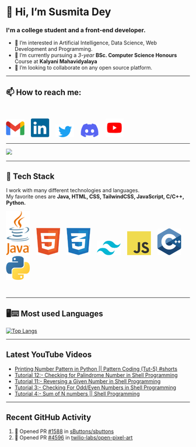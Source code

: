 <!---
Susmita-Dey/Susmita-Dey is a ✨ special ✨ repository because its `README.md` (this file) appears on your GitHub profile.
You can click the Preview link to take a look at your changes.
--->

<h1>👋 Hi, I’m Susmita Dey</h1>
<h3>I'm a college student and a front-end developer.</h3>

- 👀 I’m interested in Artificial Intelligence, Data Science, Web Development and Programming.
- 🌱 I’m currently pursuing a *3-year* **BSc. Computer Science Honours** Course at **Kalyani Mahavidyalaya**
- 💞️ I’m looking to collaborate on any open source platform.

---
<h2>📫 How to reach me:</h2> <br><br>
<a href="mailto:susmitadey475@gmail.com" target="_blank"><img src="images/official-gmail-icon.svg" alt="Gmail Logo" width="50"></a>&emsp;
<a href="https://www.linkedin.com/in/susmita-dey-15a15a210/" target="_blank"><img src="images/linkedin-icon-2.svg" alt="LinkedIn Logo" width="50"></a>&emsp;
<a href="https://twitter.com/its_SusmitaDey" target="_blank"><img src="images/twitter-6.svg" alt="Twitter Logo" width="50"></a>&emsp;
<a href="https://discord.gg/g7FmxB9uZp" target="_blank"><img src="images/discord-6.svg" alt="Discord Logo" width="50"></a>&emsp;
<a href="https://www.youtube.com/channel/UCsuzc8lqAbgUYo4yzpjtfSw" target="_blank"><img src="images/youtube-3.svg" alt="YouTube Logo" width="50"></a>
<hr>

<img 
   src="https://github-readme-stats.vercel.app/api?username=Susmita-Dey&show_icons=true&theme=tokyonight" 
/>
<hr>
<h2> 🥞 Tech Stack</h2>
 
I work with many different technologies and languages. <br>
My favorite ones are **Java, HTML, CSS, TailwindCSS, JavaScript, C/C++, Python.**
 
<img src="images/java-4.svg" title="Java" alt="Java Logo" width="65"/>&emsp;
<img src="images/html-1.svg" title="HTML5" alt="HTML5 Logo" width="65"/>&emsp;
<img src="images/css-3.svg" title="CSS3" alt="CSS3 Logo" width="65"/>&emsp;
<img src="images/tailwind-css-2.svg" title="Tailwind Logo" alt="Tailwind Logo" width="65"/>&emsp;
<img src="images/logo-javascript.svg" title="JavaScript Logo" alt="JavaScript Logo" width="65"/>&emsp;
<img src="images/cpp.svg" title="Cpp Logo" alt="Cpp Logo" width="65"/>&emsp;
<img src="images/python-5.svg" title="Python Logo" alt="Python Logo" width="65"/>&emsp;

 <br>
 <hr>
<h2> 🖥⌨ Most used Languages </h2>
 
[![Top Langs](https://github-readme-stats.vercel.app/api/top-langs/?username=Susmita-Dey&layout=compact&theme=tokyonight)](https://github.com/anuraghazra/github-readme-stats)

---
## Latest YouTube Videos

<!-- YOUTUBE-VIDEOS-LIST:START -->
- [Printing Number Pattern in Python || Pattern Coding &lpar;Tut-5&rpar; #shorts](https://www.youtube.com/watch?v=_Ajuj5Dl0gQ)
- [Tutorial 12:- Checking for Palindrome Number in Shell Programming](https://www.youtube.com/watch?v=Sj9NPR8WjHw)
- [Tutorial 11:- Reversing a Given Number in Shell Programming](https://www.youtube.com/watch?v=RviMOMA8tCI)
- [Tutorial 3:- Checking For Odd/Even Numbers in Shell Programming](https://www.youtube.com/watch?v=LYTcVY0xSUY)
- [Tutorial 4:- Sum of N numbers || Shell Programming](https://www.youtube.com/watch?v=CjM490tyrwE)
<!-- YOUTUBE-VIDEOS-LIST:END -->

---
## Recent GitHub Activity

<!--START_SECTION:activity-->
1. 💪 Opened PR [#1588](https://github.com/sButtons/sbuttons/pull/1588) in [sButtons/sbuttons](https://github.com/sButtons/sbuttons)
2. 💪 Opened PR [#4596](https://github.com/twilio-labs/open-pixel-art/pull/4596) in [twilio-labs/open-pixel-art](https://github.com/twilio-labs/open-pixel-art)
<!--END_SECTION:activity-->

